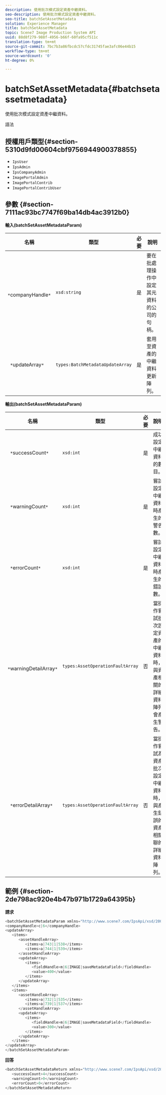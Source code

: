 ```yaml
---
description: 使用批次模式設定資產中繼資料。
seo-description: 使用批次模式設定資產中繼資料。
seo-title: batchSetAssetMetadata
solution: Experience Manager
title: batchSetAssetMetadata
topic: Scene7 Image Production System API
uuid: 88d8f279-988f-4956-b66f-60fa95cf511c
translation-type: tm+mt
source-git-commit: 7bc7b3a86fbcdc57cfdc31745fae3afc06e44b15
workflow-type: tm+mt
source-wordcount: '0'
ht-degree: 0%

---
```



# batchSetAssetMetadata{#batchsetassetmetadata}

使用批次模式設定資產中繼資料。

語法

## 授權用戶類型{#section-5310d9fd00604cbf9756944900378855}

* `IpsUser`
* `IpsAdmin`
* `IpsCompanyAdmin`
* `ImagePortalAdmin`
* `ImagePortalContrib`
* `ImagePortalContribUser`

## 參數 {#section-7111ac93bc7747f69ba14db4ac3912b0}

**輸入(batchSetAssetMetadataParam)**

| 名稱 | 類型 | 必要 | 說明 |
|---|---|---|---|
| ` *`companyHandle`*` | `xsd:string` | 是 | 要在批處理操作中設定其元資料的公司的句柄。 |
| ` *`updateArray`*` | `types:BatchMetadataUpdateArray` | 是 | 套用至資產的中繼資料更新陣列。 |

**輸出(batchSetAssetMetadataParam)**

| 名稱 | 類型 | 必要 | 說明 |
|---|---|---|---|
| ` *`successCount`*` | `xsd:int` | 是 | 成功設定中繼資料的數目。 |
| ` *`warningCount`*` | `xsd:int` | 是 | 嘗試設定中繼資料時產生的警告數。 |
| ` *`errorCount`*` | `xsd:int` | 是 | 嘗試設定中繼資料時產生的錯誤數。 |
| ` *`warningDetailArray`*` | `types:AssetOperationFaultArray` | 否 | 當操作嘗試批次設定資產的中繼資料時，與資產相關的詳細資料陣列會產生警告。 |
| ` *`errorDetailArray`*` | `types:AssetOperationFaultArray` | 否 | 當操作嘗試為資產批次設定中繼資料時，與產生錯誤的資產相關聯的詳細資料陣列。 |

## 範例 {#section-2de798ac920e4b47b971b1729a64395b}

**請求**

```java
<batchSetAssetMetadataParam xmlns="http://www.scene7.com/IpsApi/xsd/2008-01-15">
<companyHandle>c|6</companyHandle>
<updateArray>
   <items>
      <assetHandleArray>
         <items>a|743|1|538</items>
         <items>a|744|1|539</items>
      </assetHandleArray>
      <updateArray>
         <items>
            <fieldHandle>m|6|IMAGE|saveMetadataField</fieldHandle>
            <value>400</value>
         </items>
      </updateArray>
   </items>
   <items>
      <assetHandleArray>
         <items>a|732|1|535</items>
         <items>a|739|1|537</items>
      </assetHandleArray>
      <updateArray>
         <items>
            <fieldHandle>m|6|IMAGE|saveMetadataField</fieldHandle>
            <value>300</value>
         </items>
      </updateArray>
   </items>
</updateArray>
</batchSetAssetMetadataParam>
```

**回答**

```java
<batchSetAssetMetadataReturn xmlns="http://www.scene7.com/IpsApi/xsd/2008-01-15">
   <successCount>4</successCount>
   <warningCount>0</warningCount>
   <errorCount>0</errorCount>
</batchSetAssetMetadataReturn>
```

